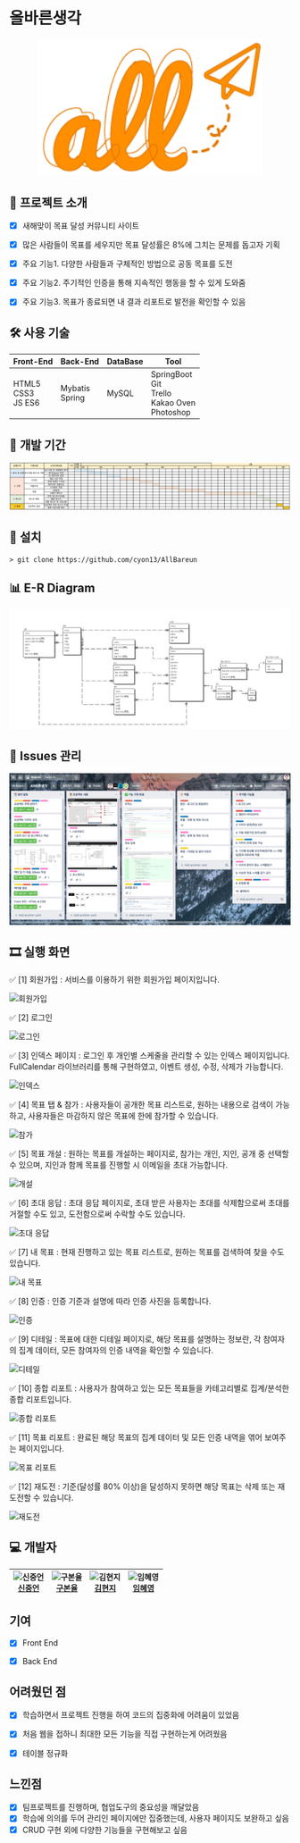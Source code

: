 # 올바른생각
<p align="center">
<img width="400px" src="src/main/resources/static/images/readme/all.png"/>
</p>


## 📑 프로젝트 소개
- [x] 새해맞이 목표 달성 커뮤니티 사이트
- [x] 많은 사람들이 목표를 세우지만 목표 달성률은 8%에 그치는 문제를 돕고자 기획
- [x] 주요 기능1. 다양한 사람들과 구체적인 방법으로 공동 목표를 도전
- [x] 주요 기능2. 주기적인 인증을 통해 지속적인 행동을 할 수 있게 도와줌
- [x] 주요 기능3. 목표가 종료되면 내 결과 리포트로 발전을 확인할 수 있음


## 🛠 사용 기술
| Front-End      | Back-End       | DataBase | Tool                                       |
| -------------- | -------------- | -------- | ------------------------------------------ |
| HTML5<br>CSS3<br>JS ES6 | Mybatis<br>Spring | MySQL    | SpringBoot<br>Git<br>Trello<br>Kakao Oven<br>Photoshop |


## 📅 개발 기간
![프로젝트일정(올바른생각)](src/main/resources/static/images/readme/schedule.png)


## 💼 설치
```
> git clone https://github.com/cyon13/AllBareun
```


## 📊 E-R Diagram
![E-R Diagram](src/main/resources/static/images/readme/ERwin.png)


## 📖 Issues 관리
![issue](src/main/resources/static/images/readme/issue.png)


## 🎞 실행 화면

✅ [1] 회원가입 : 서비스를 이용하기 위한 회원가입 페이지입니다.

![회원가입](src/main/resources/static/images/readme/gif/sign-up.gif)

✅ [2] 로그인

![로그인](src/main/resources/static/images/readme/gif/sign-in.gif)

✅ [3] 인덱스 페이지 : 로그인 후 개인별 스케줄을 관리할 수 있는 인덱스 페이지입니다. FullCalendar 라이브러리를 통해 구현하였고, 이벤트 생성, 수정, 삭제가 가능합니다.

![인덱스](src/main/resources/static/images/readme/gif/index.gif)

✅ [4] 목표 탭 & 참가 : 사용자들이 공개한 목표 리스트로, 원하는 내용으로 검색이 가능하고, 사용자들은 마감하지 않은 목표에 한에 참가할 수 있습니다.

![참가](src/main/resources/static/images/readme/gif/goal.gif)

✅ [5] 목표 개설 : 원하는 목표를 개설하는 페이지로, 참가는 개인, 지인, 공개 중 선택할 수 있으며, 지인과 함께 목표를 진행할 시 이메일을 초대 가능합니다.

![개설](src/main/resources/static/images/readme/gif/reg.gif)

✅ [6] 초대 응답 : 초대 응답 페이지로, 초대 받은 사용자는 초대를 삭제함으로써 초대를 거절할 수도 있고, 도전함으로써 수락할 수도 있습니다.

![초대 응답](src/main/resources/static/images/readme/gif/invited.gif)

✅ [7] 내 목표 : 현재 진행하고 있는 목표 리스트로, 원하는 목표를 검색하여 찾을 수도 있습니다.

![내 목표](src/main/resources/static/images/readme/gif/mygoal.gif)

✅ [8] 인증 : 인증 기준과 설명에 따라 인증 사진을 등록합니다.

![인증](src/main/resources/static/images/readme/gif/auth.gif)

✅ [9] 디테일 : 목표에 대한 디테일 페이지로, 해당 목표를 설명하는 정보란, 각 참여자의 집계 데이터, 모든 참여자의 인증 내역을 확인할 수 있습니다.

![디테일](src/main/resources/static/images/readme/gif/detail.gif)

✅ [10] 종합 리포트 : 사용자가 참여하고 있는 모든 목표들을 카테고리별로 집계/분석한 종합 리포트입니다.

![종합 리포트](src/main/resources/static/images/readme/gif/total-report.gif)

✅ [11] 목표 리포트 : 완료된 해당 목표의 집계 데이터 및 모든 인증 내역을 엮어 보여주는 페이지입니다.

![목표 리포트](src/main/resources/static/images/readme/gif/goal-report.gif)

✅ [12] 재도전 : 기준(달성률 80% 이상)을 달성하지 못하면 해당 목표는 삭제 또는 재도전할 수 있습니다.

![재도전](src/main/resources/static/images/readme/gif/retry.gif)

## 💻 개발자

 | ![신중언](https://avatars2.githubusercontent.com/u/64012038?s=400&u=c1bf92ce021077a9d78d8418315c938e797fb238&v=4)<br>[신중언](https://github.com/Joong-eon)| ![구본율](https://avatars.githubusercontent.com/u/35316595?s=400&v=4)<br>[구본율](https://github.com/cyon13) | ![김현지](https://avatars.githubusercontent.com/u/55617281?s=400&u=45166515684d080b5782457babcc6920191823ee&v=4)<br>[김현지](https://github.com/iamhyunji) | ![임혜영](https://avatars.githubusercontent.com/u/54495841?s=400&v=4)<br>[임혜영](https://github.com/HYEYOUNGLIM) |
 | :---------------: | :---------------: | :---------------: | :---------------: |


## 기여
- [x] Front End
- [x] Back End


## 어려웠던 점
- [x] 학습하면서 프로젝트 진행을 하여 코드의 집중화에 어려움이 있었음
- [x] 처음 웹을 접하니 최대한 모든 기능을 직접 구현하는게 어려웠음
- [x] 테이블 정규화


## 느낀점
- [x] 팀프로젝트를 진행하며, 협업도구의 중요성을 깨달았음
- [x] 학습에 의의를 두어 관리인 페이지에만 집중했는데, 사용자 페이지도 보완하고 싶음
- [x] CRUD 구현 외에 다양한 기능들을 구현해보고 싶음